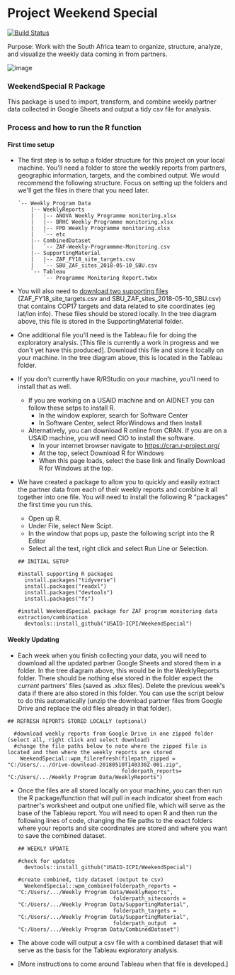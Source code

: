 # Project Weekend Special

[![Build Status](https://travis-ci.org/USAID-ICPI/WeekendSpecial.svg?branch=master)](https://travis-ci.org/USAID-ICPI/WeekendSpecial)

Purpose: Work with the South Africa team to organize, structure, analyze, and visualize the weekly data coming in from partners.

![image](https://user-images.githubusercontent.com/8933069/39522542-8d551194-4de0-11e8-8921-e09acd44907f.png)

### WeekendSpecial R Package

This package is used to import, transform, and combine weekly partner data collected in Google Sheets and output a tidy csv file for analysis.

### Process and how to run the R function

#### First time setup

- The first step is to setup a folder structure for this project on your local machine. You'll need a folder to store the weekly reports from partners, geographic information, targets, and the combined output. We would recommend the following structure. Focus on setting up the folders and we'll get the files in there that you need later.

  ```
  `-- Weekly Program Data
      |-- WeeklyReports
      |   |-- ANOVA Weekly Programme monitoring.xlsx
      |   |-- BRHC Weekly Programme monitoring.xlsx
      |   |-- FPD Weekly Programme monitoring.xlsx
      |   `-- etc
      |-- CombinedDataset
      |   `-- ZAF-Weekly-Programmme-Monitoring.csv
      |-- SupportingMaterial
      |   |-- ZAF_FY18_site_targets.csv
      |   `-- SBU_ZAF_sites_2018-05-10_SBU.csv
      `-- Tableau
          `-- Programme Monitoring Report.twbx
  ```

- You will also need to [download two supporting files](https://drive.google.com/drive/u/0/folders/1RXzrp9VvZibBAZ7oY6g4U1gqPjR9a4hW) (ZAF_FY18_site_targets.csv and SBU_ZAF_sites_2018-05-10_SBU.csv) that contains COP17 targets and data related to site coordinates (eg lat/lon info). These files should be stored locally. In the tree diagram above, this file is stored in the SupportingMaterial folder.

- One additional file you'll need is the Tableau file for doing the exploratory analysis. [This file is currently a work in progress and we don't yet have this produced]. Download this file and store it locally on your machine. In the tree diagram above, this is located in the Tableau folder.

- If you don't currently have R/RStudio on your machine, you'll need to install that as well.
   - If you are working on a USAID machine and on AIDNET you can follow these setps to install R.
      - In the window explorer, search for Software Center
      - In Software Center, select RforWindows and then Install
   - Alternatively, you can download R online from CRAN. If you are on a USAID machine, you will need CIO to install the software.
      - In your internet browser navigate to https://cran.r-project.org/
      - At the top, select Download R for Windows
      - When this page loads, select the base link and finally Download R for Windows at the top.

- We have created a package to allow you to quickly and easily extract the partner data from each of their weekly reports and combine it all together into one file. You will need to install the following R "packages" the first time you run this.
   - Open up R.
   - Under File, select New Scipt.
   - In the window that pops up, paste the following script into the R Editor
   - Select all the text, right click and select Run Line or Selection.

  ```
  ## INITIAL SETUP

  #install supporting R packages
    install.packages("tidyverse")
    install.packages("readxl")
    install.packages("devtools")
    install.packages("fs")

  #install WeekendSpecial package for ZAF program monitoring data extraction/combination
    devtools::install_github("USAID-ICPI/WeekendSpecial")

  ```

#### Weekly Updating

- Each week when you finish collecting your data, you will need to download all the updated partner Google Sheets and stored them in a folder. In the tree diagram above, this would be in the WeeklyReports folder. There should be nothing else stored in the folder expect the _current_ partners' files (saved as .xlsx files). Delete the previous week's data if there are also stored in this folder. You can use the script below to do this automatically (unzip the download partner files from Google Drive and replace the old files already in that folder).
```
## REFRESH REPORTS STORED LOCALLY (optional)

  #download weekly reports from Google Drive in one zipped folder (select all, right click and select download)
  #change the file paths below to note where the zipped file is located and then where the weekly reports are stored
    WeekendSpecial::wpm_filerefresh(filepath_zipped = "C:/Users/.../drive-download-20180510T140330Z-001.zip",
                                    folderpath_reports= "C:/Users/.../Weekly Program Data/WeeklyReports")
```

- Once the files are all stored locally on your machine, you can then run the R package/function that will pull in each indicator sheet from each partner's worksheet and output one unified file, which will serve as the base of the Tableau report. You will need to open R and then run the following lines of code, changing the file paths to the exact folders where your reports and site coordinates are stored and where you want to save the combined dataset.

  ```
  ## WEEKLY UPDATE

  #check for updates
    devtools::install_github("USAID-ICPI/WeekendSpecial")

  #create combined, tidy dataset (output to csv)
    WeekendSpecial::wpm_combine(folderpath_reports = "C:/Users/.../Weekly Program Data/WeeklyReports",
                                folderpath_sitecoords = "C:/Users/.../Weekly Program Data/SupportingMaterial",
                                folderpath_targets = "C:/Users/.../Weekly Program Data/SupportingMaterial",
                                folderpath_output  = "C:/Users/.../Weekly Program Data/CombinedDataset")

  ```

- The above code will output a csv file with a combined dataset that will serve as the basis for the Tableau exploratory analysis.

- [More instructions to come around Tableau when that file is developed.]
